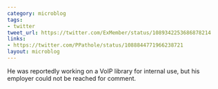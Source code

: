 ```yaml
---
category: microblog
tags:
- twitter
tweet_url: https://twitter.com/ExMember/status/1089342253686878214
links:
- https://twitter.com/PPathole/status/1088844771966238721
layout: microblog
---
```

He was reportedly working on a VoIP library for internal use, but his employer could not be reached for comment.
